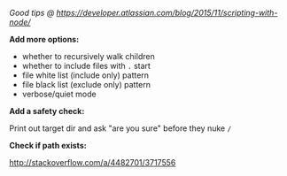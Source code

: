 *Good tips @ https://developer.atlassian.com/blog/2015/11/scripting-with-node/*


**Add more options:**

- whether to recursively walk children
- whether to include files with `.` start
- file white list (include only) pattern
- file black list (exclude only) pattern
- verbose/quiet mode


**Add a safety check:**

Print out target dir and ask "are you sure" before they nuke `/`


**Check if path exists:**

http://stackoverflow.com/a/4482701/3717556
